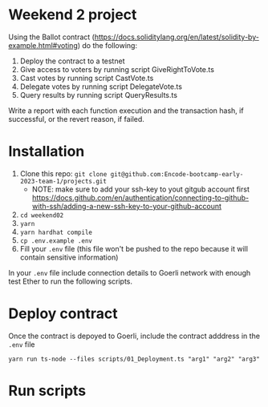 # Weekend 2 project

Using the Ballot contract (https://docs.soliditylang.org/en/latest/solidity-by-example.html#voting) do the following:

1. Deploy the contract to a testnet
2. Give access to voters by running script GiveRightToVote.ts
3. Cast votes by running script CastVote.ts
4. Delegate votes by running script DelegateVote.ts
5. Query results by running script QueryResults.ts

Write a report with each function execution and the transaction hash, if successful, or the revert reason, if failed.

# Installation

1. Clone this repo: `git clone git@github.com:Encode-bootcamp-early-2023-team-1/projects.git`
   - NOTE: make sure to add your ssh-key to yout gitgub account first https://docs.github.com/en/authentication/connecting-to-github-with-ssh/adding-a-new-ssh-key-to-your-github-account
2. `cd weekend02`
3. `yarn`
4. `yarn hardhat compile`
5. `cp .env.example .env`
6. Fill your `.env` file (this file won't be pushed to the repo because it will contain sensitive information)

In your `.env` file include connection details to Goerli network with enough test Ether to run the following scripts.

# Deploy contract

Once the contract is depoyed to Goerli, include the contract adddress in the `.env` file

`yarn run ts-node --files scripts/01_Deployment.ts "arg1" "arg2" "arg3"`

# Run scripts
